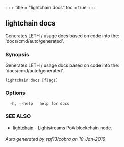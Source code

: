 +++
title = "lightchain docs"
toc = true
+++
## lightchain docs

Generates LETH / usage docs based on code into the: 'docs/cmd/auto/generated'.

### Synopsis

Generates LETH / usage docs based on code into the: 'docs/cmd/auto/generated'.

```
lightchain docs [flags]
```

### Options

```
  -h, --help   help for docs
```

### SEE ALSO

* [lightchain](/04.cli-docs/lightchain/)	 - Lightstreams PoA blockchain node.

###### Auto generated by spf13/cobra on 10-Jan-2019
